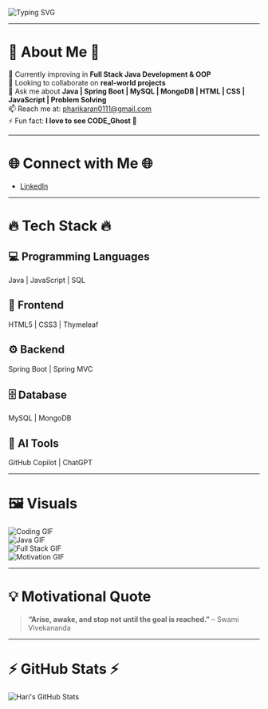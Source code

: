<!-- Animated Typing Header -->
![Typing SVG](https://readme-typing-svg.demolab.com?font=Fira+Code&size=28&pause=1000&color=00F0FF&width=600&lines=Hi+there!+I'm+Hari+Haran;Full+Stack+Java+Developer;Building+Scalable+Web+Apps)

---

# 💫 About Me 💫

🌱 Currently improving in **Full Stack Java Development & OOP**  
👯 Looking to collaborate on **real-world projects**  
💬 Ask me about **Java | Spring Boot | MySQL | MongoDB | HTML | CSS | JavaScript | Problem Solving**  
📫 Reach me at: [pharikaran0111@gmail.com](mailto:pharikaran0111@gmail.com)  
⚡ Fun fact: **I love to see CODE_Ghost 👻**  

---

# 🌐 Connect with Me 🌐

- [LinkedIn](https://www.linkedin.com/in/hariharan-in)

---

# 🔥 Tech Stack 🔥

## 💻 Programming Languages
Java | JavaScript | SQL

## 🎨 Frontend
HTML5 | CSS3 | Thymeleaf

## ⚙️ Backend
Spring Boot | Spring MVC

## 🗄️ Database
MySQL | MongoDB

## 🤖 AI Tools
GitHub Copilot | ChatGPT

---

# 🖼️ Visuals

![Coding GIF](https://media.giphy.com/media/xT0xeJpnrWC4XWblEk/giphy.gif)  
![Java GIF](https://media.giphy.com/media/3o7TKtnuHOHHUjR38Y/giphy.gif)  
![Full Stack GIF](https://media.giphy.com/media/26tOZ42Mg6pbTUPHW/giphy.gif)  
![Motivation GIF](https://media.giphy.com/media/l0MYt5jPR6QX5pnqM/giphy.gif)

---

# 💡 Motivational Quote
> **“Arise, awake, and stop not until the goal is reached.”** – Swami Vivekananda

---

# ⚡ GitHub Stats ⚡

![Hari's GitHub Stats](https://github-readme-stats.vercel.app/api?username=hari0991&show_icons=true&hide_border=true&theme=radical)
